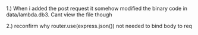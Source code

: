 1.) When i added the post request it somehow modified the binary code in data/lambda.db3. Cant view the file though

2.) reconfirm why router.use(express.json()) not needed to bind body to req